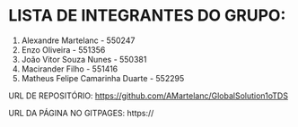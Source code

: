 # LISTA DE INTEGRANTES DO GRUPO:

1. Alexandre Martelanc - 550247
2. Enzo Oliveira - 551356
3. João Vitor Souza Nunes - 550381
4. Macirander Filho - 551416
5. Matheus Felipe Camarinha Duarte - 552295



URL DE REPOSITÓRIO:
https://github.com/AMartelanc/GlobalSolution1oTDS

URL DA PÁGINA NO GITPAGES:
https://